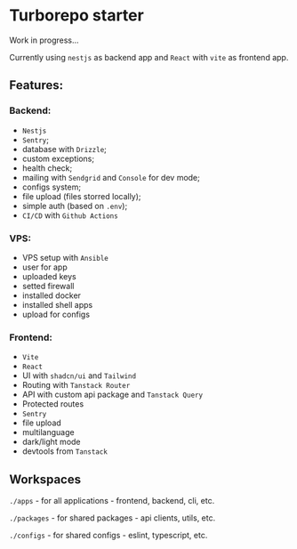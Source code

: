 # Turborepo starter

Work in progress...

Currently using `nestjs` as backend app and `React` with `vite` as frontend app.

## Features:

### Backend:

- `Nestjs`
- `Sentry`;
- database with `Drizzle`;
- custom exceptions;
- health check;
- mailing with `Sendgrid` and `Console` for dev mode;
- configs system;
- file upload (files storred locally);
- simple auth (based on `.env`);
- `CI/CD` with `Github Actions`

### VPS:

- VPS setup with `Ansible`
- user for app
- uploaded keys
- setted firewall
- installed docker
- installed shell apps
- upload for configs

### Frontend:

- `Vite`
- `React`
- UI with `shadcn/ui` and `Tailwind`
- Routing with `Tanstack Router`
- API with custom api package and `Tanstack Query`
- Protected routes
- `Sentry`
- file upload
- multilanguage
- dark/light mode
- devtools from `Tanstack`

## Workspaces

`./apps` - for all applications - frontend, backend, cli, etc.

`./packages` - for shared packages - api clients, utils, etc.

`./configs` - for shared configs - eslint, typescript, etc.
